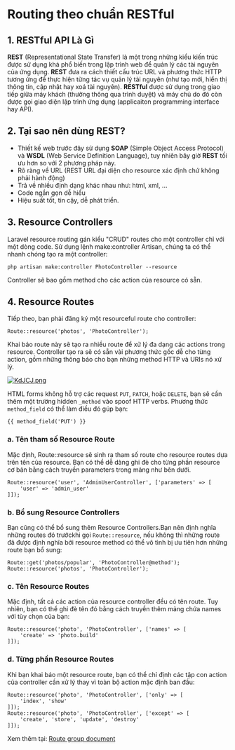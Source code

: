 # Routing theo chuẩn RESTful

## 1. RESTful API Là Gì

**REST** (Representational State Transfer) là một trong những kiểu kiến trúc được sử dụng khá phổ biến trong lập trình web để quản lý các tài nguyên của ứng dụng. **REST** đưa ra cách thiết cấu trúc URL và phương thức HTTP tương ứng để thực hiện từng tác vụ quản lý tài nguyên (như tạo mới, hiển thị thông tin, cập nhật hay xoá tài nguyên). **RESTful** được sử dụng trong giao tiếp giữa máy khách (thường thông qua trình duyệt) và máy chủ do đó còn được gọi giao diện lập trình ứng dụng (applicaiton programming interface hay API).

## 2. Tại sao nên dùng REST?

* Thiết kế web trước đây sử dụng **SOAP** (Simple Object Access Protocol) và **WSDL** (Web Service Definition Language), tuy nhiên bây giờ **REST** tối ưu hơn so với 2 phương pháp này.
* Rõ ràng về URL (REST URL đại diện cho resource xác định chứ không phải hành động)
* Trả về nhiều định dạng khác nhau như: html, xml, ...
* Code ngắn gọn dễ hiểu
* Hiệu suất tốt, tin cậy, dễ phát triển.

## 3. Resource Controllers

Laravel resource routing gán kiểu "CRUD" routes cho một controller chỉ với một dòng code. Sử dụng lệnh make:controller Artisan, chúng ta có thể nhanh chóng tạo ra một controller:

`php artisan make:controller PhotoController --resource`

Controller sẽ bao gồm method cho các action của resource có sẵn.

## 4. Resource Routes

Tiếp theo, bạn phải đăng ký một resourceful route cho controller:

```
Route::resource('photos', 'PhotoController');
```

Khai báo route này sẽ tạo ra nhiều route để xử lý đa dạng các actions trong resource. Controller tạo ra sẽ có sẵn vài phương thức gốc dễ cho từng action, gồm những thông báo cho bạn những method HTTP và URIs nó xử lý.

[![KdJCJ.png](https://uphinhnhanh.com/images/2018/02/11/KdJCJ.png)](https://uphinhnhanh.com/image/szAgqL)

HTML forms không hỗ trợ các request `PUT`, `PATCH`, hoặc `DELETE`, bạn sẽ cần thêm một trường hidden  `_method` vào spoof HTTP verbs. Phương thức `method_field` có thể làm điều đó gúp bạn:

```
{{ method_field('PUT') }}
```

### a. Tên tham số Resource Route

Mặc định, Route::resource sẽ sinh ra tham số route cho resource routes dựa trên tên của resource. Bạn có thể dễ dàng ghi đè cho từng phần resource cơ bản bằng cách truyền parameters trong mảng như bên dưới.

``` 
Route::resource('user', 'AdminUserController', ['parameters' => [
    'user' => 'admin_user'
]]);
```
### b. Bổ sung Resource Controllers

Bạn cũng có thể bổ sung thêm Resource Controllers.Bạn nên định nghĩa những routes đó trướckhi gọi `Route::resource`, nếu không thì những route đã được định nghĩa bởi resource method có thể vô tình bị ưu tiên hơn những route bạn bổ sung:
```
Route::get('photos/popular', 'PhotoController@method');
Route::resource('photos', 'PhotoController');
```
### c. Tên Resource Routes

Mặc định, tất cả các action của resource controller đều có tên route. Tuy nhiên, bạn có thể ghi đè tên đó bằng cách truyền thêm mảng chứa names với tùy chọn của bạn:

```
Route::resource('photo', 'PhotoController', ['names' => [
    'create' => 'photo.build'
]]);
```
### d. Từng phần Resource Routes

Khi bạn khai báo một resource route, bạn có thể chỉ định các tập con action của controller cần xử lý thay vì toàn bộ action mặc định ban đầu:

```
Route::resource('photo', 'PhotoController', ['only' => [
    'index', 'show'
]]);
Route::resource('photo', 'PhotoController', ['except' => [
    'create', 'store', 'update', 'destroy'
]]);
```

Xem thêm tại:  [Route group document](https://laravel.com/docs/5.5/controllers#restful-partial-resource-routes)


